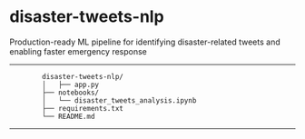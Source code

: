 # disaster-tweets-nlp

Production-ready ML pipeline for identifying disaster-related tweets and enabling faster emergency response


-------------------------------------------------------------------------------------------------------------------

            disaster-tweets-nlp/
            │   ├── app.py
            ├── notebooks/
            │   └── disaster_tweets_analysis.ipynb
            ├── requirements.txt
            └── README.md

--------------------------------------------------------------------------------------------------------------------
